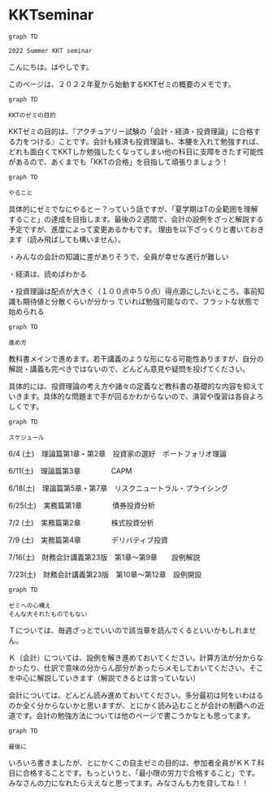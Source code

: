 # KKTseminar

```mermaid
graph TD

2022 Summer KKT seminar

```

こんにちは。はやしです。

このページは、２０２２年夏から始動するKKTゼミの概要のメモです。

```mermaid
graph TD

KKTのゼミの目的

```

KKTゼミの目的は、『アクチュアリー試験の「会計・経済・投資理論」に合格する力をつける』ことです。会計も経済も投資理論も、本腰を入れて勉強すれば、どれも面白くてKKTしか勉強したくなってしまい他の科目に支障をきたす可能性があるので、あくまでも「KKTの合格」を目指して頑張りましょう！

```mermaid
graph TD

やること

```

具体的にゼミでなにやるとー？っていう話ですが、「夏学期はTの全範囲を理解すること」の達成を目指します。最後の２週間で、会計の設例をざっと解説する予定ですが、進度によって変更あるかもです。
理由を以下ざっくりと書いておきます（読み飛ばしても構いません）。

・みんなの会計の知識に差がありそうで、全員が幸せな進行が難しい

・経済は、読めばわかる

・投資理論は配点が大きく（１００点中５０点）得点源にしたいところ。事前知識も期待値と分散くらいが分かっ
ていれば勉強可能なので、フラットな状態で始められる

```mermaid
graph TD

進め方

```

教科書メインで進めます。若干講義のような形になる可能性ありますが、自分の解説・講義も完ぺきではないので、どんどん意見や疑問を投げてください。

具体的には、投資理論の考え方や諸々の定義など教科書の基礎的な内容を抑えていきます。具体的な問題まで手が回るかわからないので、演習や復習は各自よろしくです。

```mermaid
graph TD

スケジュール

```

6/4  (土)　理論篇第1章・第2章　投資家の選好　ポートフォリオ理論

6/11(土)　理論篇第3章　　　　  CAPM

6/18(土)　理論篇第5章・第7章　リスクニュートラル・プライシング

6/25(土)　実務篇第1章　　　　  債券投資分析

7/2  (土)　実務篇第2章　　　　  株式投資分析

7/9  (土)　実務篇第4章　　　　  デリバティブ投資

7/16(土)　財務会計講義第23版　第1章～第9章　　設例解説

7/23(土)　財務会計講義第23版　第10章～第12章　設例開設

```mermaid
graph TD

ゼミへの心構え
そんな大それたものでもない

```

Ｔについては、毎週ざっとでいいので該当章を読んでくるといいかもしれません。

Ｋ（会計）については、設例を解き進めておいてください。計算方法が分からなかったり、仕訳で意味の分からん部分があったらメモしておいてください。そこを中心に解説していきます（解説できるとは言っていない）

会計については、どんどん読み進めておいてください。多分最初は何をいわはるのか全く分からないかと思いますが、とにかく読み込むことが会計の制覇への近道です。会計の勉強方法については他のページで書こうかなとも思ってます。

```mermaid
graph TD

最後に

```

いろいろ書きましたが、とにかくこの自主ゼミの目的は、参加者全員がＫＫＴ科目に合格することです。もっというと、「最小限の労力で合格すること」です。みなさんの力になれたらええなと思ってます。みなさんも力を貸してね！！
